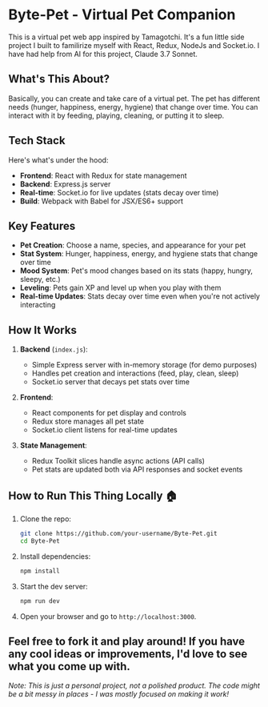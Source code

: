 # Byte-Pet - Virtual Pet Companion

This is a virtual pet web app inspired by Tamagotchi. It's a fun little side project I built to familirize myself with React, Redux, NodeJs and Socket.io. I have had help from AI for this project, Claude 3.7 Sonnet.

## What's This About?

Basically, you can create and take care of a virtual pet. The pet has different needs (hunger, happiness, energy, hygiene) that change over time. You can interact with it by feeding, playing, cleaning, or putting it to sleep.

## Tech Stack

Here's what's under the hood:

- **Frontend**: React with Redux for state management
- **Backend**: Express.js server
- **Real-time**: Socket.io for live updates (stats decay over time)
- **Build**: Webpack with Babel for JSX/ES6+ support

## Key Features

- **Pet Creation**: Choose a name, species, and appearance for your pet
- **Stat System**: Hunger, happiness, energy, and hygiene stats that change over time
- **Mood System**: Pet's mood changes based on its stats (happy, hungry, sleepy, etc.)
- **Leveling**: Pets gain XP and level up when you play with them
- **Real-time Updates**: Stats decay over time even when you're not actively interacting

## How It Works

1. **Backend** (`index.js`):
   - Simple Express server with in-memory storage (for demo purposes)
   - Handles pet creation and interactions (feed, play, clean, sleep)
   - Socket.io server that decays pet stats over time

2. **Frontend**:
   - React components for pet display and controls
   - Redux store manages all pet state
   - Socket.io client listens for real-time updates

3. **State Management**:
   - Redux Toolkit slices handle async actions (API calls)
   - Pet stats are updated both via API responses and socket events

## How to Run This Thing Locally 🏠  

1. Clone the repo:  
   ```bash
   git clone https://github.com/your-username/Byte-Pet.git
   cd Byte-Pet
   ```  

2. Install dependencies:  
   ```bash
   npm install
   ```  

3. Start the dev server:  
   ```bash
   npm run dev
   ```  

4. Open your browser and go to `http://localhost:3000`.
 



Feel free to fork it and play around! If you have any cool ideas or improvements, I'd love to see what you come up with.
---
*Note: This is just a personal project, not a polished product. The code might be a bit messy in places - I was mostly focused on making it work!*
